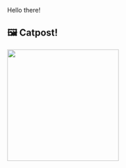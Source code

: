 Hello there!



## 🖼️ Catpost!

<sub>
    <img src="https://cdn2.thecatapi.com/images/bpk.jpg" height="256">
</sub>

